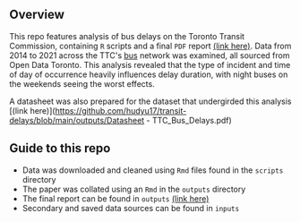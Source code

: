 ## Overview
This repo features analysis of bus delays on the Toronto Transit Commission, containing `R` scripts and a final `PDF` report [(link here)](https://github.com/hudyu17/transit-delays/blob/main/outputs/paper.pdf). Data from 2014 to 2021 across the TTC's [bus](https://open.toronto.ca/dataset/ttc-bus-delay-data/) network was examined, all sourced from Open Data Toronto. This analysis revealed that the type of incident and time of day of occurrence heavily influences delay duration, with night buses on the weekends seeing the worst effects. 

A datasheet was also prepared for the dataset that undergirded this analysis [(link here)](https://github.com/hudyu17/transit-delays/blob/main/outputs/Datasheet - TTC_Bus_Delays.pdf)

## Guide to this repo
- Data was downloaded and cleaned using `Rmd` files found in the `scripts` directory
- The paper was collated using an `Rmd` in the `outputs` directory
- The final report can be found in `outputs` [(link here)](https://github.com/hudyu17/transit-delays/blob/main/outputs/paper.pdf)
- Secondary and saved data sources can be found in `inputs`
